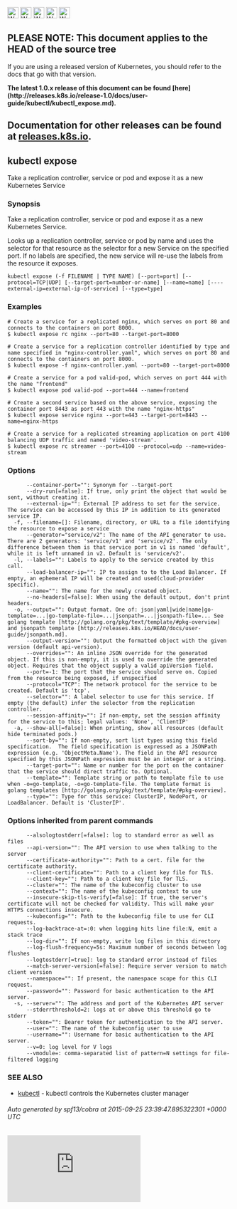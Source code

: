 <!-- BEGIN MUNGE: UNVERSIONED_WARNING -->

<!-- BEGIN STRIP_FOR_RELEASE -->

<img src="http://kubernetes.io/img/warning.png" alt="WARNING"
     width="25" height="25">
<img src="http://kubernetes.io/img/warning.png" alt="WARNING"
     width="25" height="25">
<img src="http://kubernetes.io/img/warning.png" alt="WARNING"
     width="25" height="25">
<img src="http://kubernetes.io/img/warning.png" alt="WARNING"
     width="25" height="25">
<img src="http://kubernetes.io/img/warning.png" alt="WARNING"
     width="25" height="25">

<h2>PLEASE NOTE: This document applies to the HEAD of the source tree</h2>

If you are using a released version of Kubernetes, you should
refer to the docs that go with that version.

<strong>
The latest 1.0.x release of this document can be found
[here](http://releases.k8s.io/release-1.0/docs/user-guide/kubectl/kubectl_expose.md).

Documentation for other releases can be found at
[releases.k8s.io](http://releases.k8s.io).
</strong>
--

<!-- END STRIP_FOR_RELEASE -->

<!-- END MUNGE: UNVERSIONED_WARNING -->

## kubectl expose

Take a replication controller, service or pod and expose it as a new Kubernetes Service

### Synopsis


Take a replication controller, service or pod and expose it as a new Kubernetes Service.

Looks up a replication controller, service or pod by name and uses the selector for that resource as the
selector for a new Service on the specified port. If no labels are specified, the new service will
re-use the labels from the resource it exposes.

```
kubectl expose (-f FILENAME | TYPE NAME) [--port=port] [--protocol=TCP|UDP] [--target-port=number-or-name] [--name=name] [----external-ip=external-ip-of-service] [--type=type]
```

### Examples

```
# Create a service for a replicated nginx, which serves on port 80 and connects to the containers on port 8000.
$ kubectl expose rc nginx --port=80 --target-port=8000

# Create a service for a replication controller identified by type and name specified in "nginx-controller.yaml", which serves on port 80 and connects to the containers on port 8000.
$ kubectl expose -f nginx-controller.yaml --port=80 --target-port=8000

# Create a service for a pod valid-pod, which serves on port 444 with the name "frontend"
$ kubectl expose pod valid-pod --port=444 --name=frontend

# Create a second service based on the above service, exposing the container port 8443 as port 443 with the name "nginx-https"
$ kubectl expose service nginx --port=443 --target-port=8443 --name=nginx-https

# Create a service for a replicated streaming application on port 4100 balancing UDP traffic and named 'video-stream'.
$ kubectl expose rc streamer --port=4100 --protocol=udp --name=video-stream
```

### Options

```
      --container-port="": Synonym for --target-port
      --dry-run[=false]: If true, only print the object that would be sent, without creating it.
      --external-ip="": External IP address to set for the service. The service can be accessed by this IP in addition to its generated service IP.
  -f, --filename=[]: Filename, directory, or URL to a file identifying the resource to expose a service
      --generator="service/v2": The name of the API generator to use. There are 2 generators: 'service/v1' and 'service/v2'. The only difference between them is that service port in v1 is named 'default', while it is left unnamed in v2. Default is 'service/v2'.
  -l, --labels="": Labels to apply to the service created by this call.
      --load-balancer-ip="": IP to assign to to the Load Balancer. If empty, an ephemeral IP will be created and used(cloud-provider specific).
      --name="": The name for the newly created object.
      --no-headers[=false]: When using the default output, don't print headers.
  -o, --output="": Output format. One of: json|yaml|wide|name|go-template=...|go-template-file=...|jsonpath=...|jsonpath-file=... See golang template [http://golang.org/pkg/text/template/#pkg-overview] and jsonpath template [http://releases.k8s.io/HEAD/docs/user-guide/jsonpath.md].
      --output-version="": Output the formatted object with the given version (default api-version).
      --overrides="": An inline JSON override for the generated object. If this is non-empty, it is used to override the generated object. Requires that the object supply a valid apiVersion field.
      --port=-1: The port that the service should serve on. Copied from the resource being exposed, if unspecified
      --protocol="TCP": The network protocol for the service to be created. Default is 'tcp'.
      --selector="": A label selector to use for this service. If empty (the default) infer the selector from the replication controller.
      --session-affinity="": If non-empty, set the session affinity for the service to this; legal values: 'None', 'ClientIP'
  -a, --show-all[=false]: When printing, show all resources (default hide terminated pods.)
      --sort-by="": If non-empty, sort list types using this field specification.  The field specification is expressed as a JSONPath expression (e.g. 'ObjectMeta.Name'). The field in the API resource specified by this JSONPath expression must be an integer or a string.
      --target-port="": Name or number for the port on the container that the service should direct traffic to. Optional.
      --template="": Template string or path to template file to use when -o=go-template, -o=go-template-file. The template format is golang templates [http://golang.org/pkg/text/template/#pkg-overview].
      --type="": Type for this service: ClusterIP, NodePort, or LoadBalancer. Default is 'ClusterIP'.
```

### Options inherited from parent commands

```
      --alsologtostderr[=false]: log to standard error as well as files
      --api-version="": The API version to use when talking to the server
      --certificate-authority="": Path to a cert. file for the certificate authority.
      --client-certificate="": Path to a client key file for TLS.
      --client-key="": Path to a client key file for TLS.
      --cluster="": The name of the kubeconfig cluster to use
      --context="": The name of the kubeconfig context to use
      --insecure-skip-tls-verify[=false]: If true, the server's certificate will not be checked for validity. This will make your HTTPS connections insecure.
      --kubeconfig="": Path to the kubeconfig file to use for CLI requests.
      --log-backtrace-at=:0: when logging hits line file:N, emit a stack trace
      --log-dir="": If non-empty, write log files in this directory
      --log-flush-frequency=5s: Maximum number of seconds between log flushes
      --logtostderr[=true]: log to standard error instead of files
      --match-server-version[=false]: Require server version to match client version
      --namespace="": If present, the namespace scope for this CLI request.
      --password="": Password for basic authentication to the API server.
  -s, --server="": The address and port of the Kubernetes API server
      --stderrthreshold=2: logs at or above this threshold go to stderr
      --token="": Bearer token for authentication to the API server.
      --user="": The name of the kubeconfig user to use
      --username="": Username for basic authentication to the API server.
      --v=0: log level for V logs
      --vmodule=: comma-separated list of pattern=N settings for file-filtered logging
```

### SEE ALSO

* [kubectl](kubectl.md)	 - kubectl controls the Kubernetes cluster manager

###### Auto generated by spf13/cobra at 2015-09-25 23:39:47.895322301 +0000 UTC

<!-- BEGIN MUNGE: GENERATED_ANALYTICS -->
[![Analytics](https://kubernetes-site.appspot.com/UA-36037335-10/GitHub/docs/user-guide/kubectl/kubectl_expose.md?pixel)]()
<!-- END MUNGE: GENERATED_ANALYTICS -->
